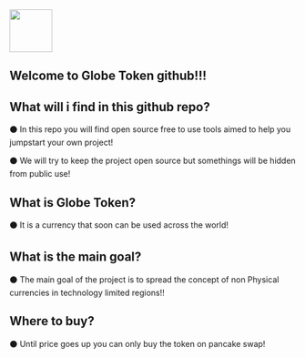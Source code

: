 <img src="https://github.com/Treyyyy0338/Globe-Token-Source-Files/blob/main/Images/globelogo.png" width="75" height="75" />


Welcome to Globe Token github!!!
-------------------

What will i find in this github repo?
-------------------

⚫ In this repo you will find open source free to use tools aimed to help you jumpstart your own project! 

⚫ We will try to keep the project open source but somethings will be hidden from public use!

 What is Globe Token?
-------------------

⚫ It is a currency that soon can be used across the world!

 What is the main goal?
-------------------

⚫ The main goal of the project is to spread the concept of non Physical currencies in technology limited regions!!

Where to buy? 
-------------------

⚫ Until price goes up you can only buy the token on pancake swap!
